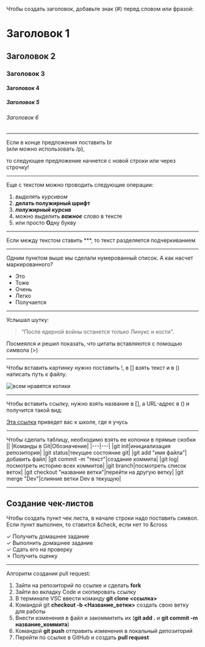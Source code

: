 
Чтобы создать заголовок, добавьте знак (#) перед словом или фразой:

# Заголовок 1
 ## Заголовок 2
 ### Заголовок 3
 #### Заголовок 4
 ##### Заголовок 5
 ###### Заголовок 6 </p>
***

Если в конце предложения поставить br <br>
(или можно использовать /p), </p>
то следующее предложение начнется с новой строки или через строчку! </p>
***

Еще с текстом можно проводить следующие операции: <br>
1. *выделять курсивом* <br>
2. **делать полужирный шрифт** <br>
3. ***полужирный курсив*** <br>
4. можно выделить ***важное*** слово в тексте <br>
5. или просто **О**дну букву <br>
***

Если между текстом ставить ***, то текст разделяется подчеркиванием
***

Одним пунктом выше мы сделали нумерованный список. А как насчет маркированного? <br>
* Это
* Тоже
* Очень
* Легко
* Получается
***

Услышал шутку: <br>
> "После ядерной войны останется только Линукс и кости". <br>

Посмеялся и решил показать, что цитаты вставляются с помощью символа (>) <br>
***

Чтобы вставить картинку нужно поставить !, в [] взять текст и в () написать путь к файлу. <p>
![всем нравятся котики](1542784826_1.jpg)
***

Чтобы вставить ссылку, нужно взять название в [], а URL-адрес в () и получится такой вид: <p>
[Эта ссылка](https://gb.ru/) приведет вас к школе, где я учусь
***

Чтобы сделать таблицу, необходимо взять ее колонки в прямые скобки ||
|Команды в Git|Обозначение|
|---|---|
|git init|инициализация репозитория|
|git status|текущее состояние git|
|git add "имя файла"|добавить файл|
|git commit -m "текст"|создание коммита|
|git log|посмотреть историю всех коммитов|
|git branch|посмотреть список веток|
|git checkout "название ветки"|перейти на другую ветку|
|git merge "Dev"|слияние ветки Dev в текущую|
***

## Создание чек-листов
Чтобы создать пункт чек листа, в начале строки надо поставить символ. Если пункт выполнен, то ставится &check, если нет то &cross <p>

&check; Получить домашнее задание <br>
&check; Выполнить домашнее задание <br>
&check; Сдать его на проверку <br>
&cross; Получить оценку <br>
***

Алгоритм создания pull request: <br>
1. Зайти на репозиторий по ссылке и сделать **fork**
2. Зайти во вкладку Code и скопировать ссылку
3. В терминале VSC ввести команду **git clone <ссылка>**
4. Командой git **checkout -b <Название_ветки>** создать свою ветку для работы
5. Внести изменения в файл и закоммитить их (**git add .** и **git commit -m название_коммита**)
6. Командой **git push** отправить изменения в локальный депозиторий
7. Перейти по ссылке в GitHub и создать **pull request**